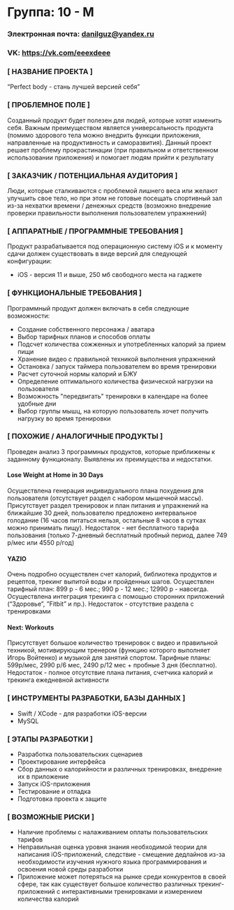 # Группа: 10 - М
### Электронная почта: danilguz@yandex.ru
### VK: https://vk.com/eeexdeee

### [ НАЗВАНИЕ ПРОЕКТА ]

“Perfect body - стань лучшей версией себя”

### [ ПРОБЛЕМНОЕ ПОЛЕ ]

Созданный продукт будет полезен для людей, которые хотят изменить себя. Важным преимуществом является универсальность продукта (помимо здорового тела можно внедрить функции приложения, направленные на продуктивность и саморазвития). Данный проект решает проблему прокрастинации (при правильном и ответственном использовании приложения) и помогает людям прийти к результату

### [ ЗАКАЗЧИК / ПОТЕНЦИАЛЬНАЯ АУДИТОРИЯ ]

Люди, которые сталкиваются с проблемой лишнего веса или желают улучшить свое тело, но при этом не готовые посещать спортивный зал из-за нехватки времени / денежных средств (возможно внедрение проверки правильности выполнения пользователем упражнений)

### [ АППАРАТНЫЕ / ПРОГРАММНЫЕ ТРЕБОВАНИЯ ]

Продукт разрабатывается под операционную систему iOS и к моменту сдачи должен существовать в виде версий для следующей конфигурации:

* iOS - версия 11 и выше, 250 мб свободного места на гаджете

### [ ФУНКЦИОНАЛЬНЫЕ ТРЕБОВАНИЯ ]

Программный продукт должен включать в себя следующие возможности:
* Создание собственного персонажа / аватара
* Выбор тарифных планов и способов оплаты
* Подсчет количества сожженных и употребленных калорий за прием пищи
* Хранение видео с правильной техникой выполнения упражнений
* Остановка / запуск таймера пользователем во время тренировки 
* Расчет суточной нормы калорий и БЖУ
* Определение оптимального количества физической нагрузки на пользователя
* Возможность "передвигать" тренировки в календаре на более удобные дни
* Выбор группы мышц, на которую пользователь хочет получить нагрузку во время тренировки 

### [ ПОХОЖИЕ / АНАЛОГИЧНЫЕ ПРОДУКТЫ ]

Проведен анализ 3 программных продуктов, которые приближены к заданному функционалу. Выявлены их преимущества и недостатки.

#### Lose Weight at Home in 30 Days

Осуществлена генерация индивидуального плана похудения для пользователя (отсутствует раздел с набором мышечной массы). Присутствует раздел тренировок и план питания и упражнений на ближайшие 30 дней, пользователю предложено интервальное голодание (16 часов питаться нельзя, остальные 8 часов в сутках можно принимать пищу). Недостаток - нет бесплатного тарифа пользования (только 7-дневный бесплатный пробный период, далее 749 р/мес или 4550 р/год)

#### YAZIO

Очень подробно осуществлен счет калорий, библиотека продуктов и рецептов, трекинг выпитой воды и пройденных шагов. Осуществлен  тарифный план: 899 р - 6 мес.; 990 р - 12 мес.; 12990 р - навсегда. Осуществлена интеграция трекинга с помощью сторонних приложений (“Здоровье”, ”Fitbit” и пр.). Недостаток - отсутствие раздела с тренировками

#### Next: Workouts

Присутствует большое количество тренировок с видео и правильной техникой, мотивирующим тренером (функцию которого выполняет Игорь Войтенко) и музыкой для занятий спортом. Тарифные планы: 599р/мес, 2990 р/6 мес, 2490 р/12 мес + пробные 3 дня (бесплатно). Недостаток - полное отсутствие плана питания, счетчика калорий и трекинга ежедневной активности

### [ ИНСТРУМЕНТЫ РАЗРАБОТКИ, БАЗЫ ДАННЫХ ]
* Swift / XCode - для разработки iOS-версии
* MySQL

### [ ЭТАПЫ РАЗРАБОТКИ ]
* Разработка пользовательских сценариев
* Проектирование интерфейса
* Сбор данных о калорийности и различных тренировках, внедрение их в приложение
* Запуск iOS-приложения
* Тестирование и отладка
* Подготовка проекта к защите

### [ ВОЗМОЖНЫЕ РИСКИ ]
* Наличие проблемы с налаживанием оплаты пользовательских тарифов
* Неправильная оценка уровня знания необходимой теории для написания iOS-приложений, следствие - смещение дедлайнов из-за необходимости изучения нужного языка программирования и освоения новой среды разработки
* Приложение может потеряться на рынке среди конкурентов в своей сфере, так как существует большое количество различных трекинг-приложений с интерактивными тренировками и измерением количества калорий

